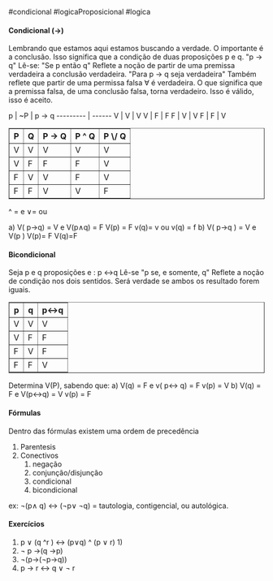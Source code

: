 #condicional #logicaProposicional #logica 
#### Condicional ($\rightarrow$)
Lembrando que estamos aqui estamos buscando a verdade. O importante é a conclusão.
Isso significa que a condição de duas proposições p e q.
"p $\rightarrow$ q"
Lê-se: "Se p então q"
Reflete a noção de partir de uma premissa verdadeira a conclusão verdadeira. "Para p $\rightarrow$ q seja verdadeira"
Também reflete que partir de uma permissa falsa $\forall$ é verdadeira. O que significa que a premissa falsa, de uma conclusão falsa, torna verdadeiro. Isso é válido, isso é aceito. 



p  | ~P | p -> q
--------- | ------
V | V | V
V | F | F
F | V | V
F | F | V


<table border="1"> 
<tr> 
<th> P </th>
<th> Q</th>
<th> P  -> Q</th>
<th> P  ^ Q</th>
<th> P  \/ Q</th>
</tr>
<tr> 
<td> V</td>
<td> V</td>
<td> V</td>
<td> V</td>
<td> V</td>
</tr>
<tr> 
<td> V</td>
<td> F </td>
<td> F </td>
<td> F </td>
<td> V</td>
</tr>
<tr> 
<td> F </td>
<td> V </td>
<td> V </td>
<td> F </td>
<td> V</td>
</tr>
<tr> 
<td> F </td>
<td> F </td>
<td> V </td>
<td> V </td>
<td> F</td>
</tr>
</table>

^ = e
$\vee$= ou

a) V( p->q) = V e V(p$\land$q) = F
	V(p) = F v(q)= v ou v(q) = f
b) V( p->q ) = V e V(p )
	V(p)= F V(q)=F


#### Bicondicional
Seja p e q proposições e : p <->q 
Lê-se "p se, e somente, q"
Reflete a noção de condição nos dois sentidos. Será verdade se ambos os resultado forem iguais. 


<table border="1"> 
	<tr> 
		<th>p</th><th>q</th><th>p<->q</th></tr>
		<tr> 
			<td> V </td><td>V</td> <td>V</td> 
		</tr> 
		<tr>
			<td>V</td> <td>F</td> <td>F</td>
		</tr>
		<tr>
			<td>F</td> <td>V</td> <td>F</td>
		</tr>
		<tr>
			<td>F</td> <td>F</td> <td>V</td>
		</tr>
</table>

Determina V(P), sabendo que:
a) V(q) = F e v( p<-> q) = F
	v(p) = V
b) V(q) = F e V(p<->q) = V
	v(p) = F

#### Fórmulas
Dentro das fórmulas existem uma ordem de precedência
1. Parentesis
2. Conectivos
	1. negação
	2. conjunção/disjunção
	3. condicional
	4. bicondicional

ex: ¬(p$\land$ q) <-> (¬p$\vee$ ¬q) = tautologia, contigencial, ou autológica. 

#### Exercícios
1) p $\vee$ (q ^r ) <-> (p$\vee$q) ^ (p $\vee$ r)
	1) 
2) ¬ p ->(q ->p)
3) ¬(p->(¬p->q))
4) p -> r <-> q $\vee$ ¬ r

